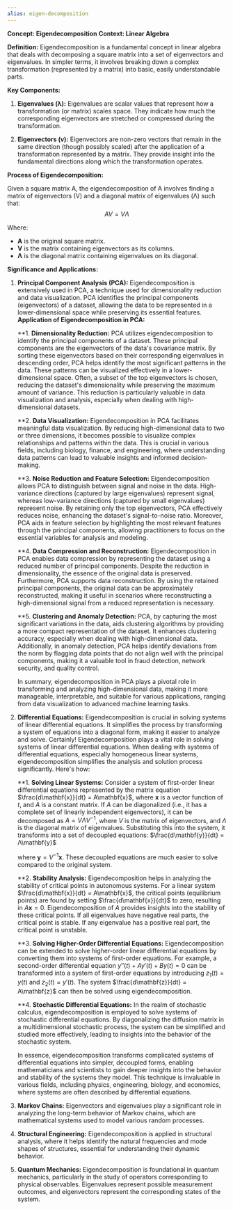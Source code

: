 ```yaml
---
alias: eigen-decomposition
---
```


**Concept: Eigendecomposition**
**Context: Linear Algebra**

**Definition:**
Eigendecomposition is a fundamental concept in linear algebra that deals with decomposing a square matrix into a set of eigenvectors and eigenvalues. In simpler terms, it involves breaking down a complex transformation (represented by a matrix) into basic, easily understandable parts.

**Key Components:**

1. **Eigenvalues (λ):** Eigenvalues are scalar values that represent how a transformation (or matrix) scales space. They indicate how much the corresponding eigenvectors are stretched or compressed during the transformation.

2. **Eigenvectors (v):** Eigenvectors are non-zero vectors that remain in the same direction (though possibly scaled) after the application of a transformation represented by a matrix. They provide insight into the fundamental directions along which the transformation operates.

**Process of Eigendecomposition:**

Given a square matrix A, the eigendecomposition of A involves finding a matrix of eigenvectors (V) and a diagonal matrix of eigenvalues (Λ) such that:
$$AV = V\Lambda$$

Where:
- **A** is the original square matrix.
- **V** is the matrix containing eigenvectors as its columns.
- **Λ** is the diagonal matrix containing eigenvalues on its diagonal.

**Significance and Applications:**

1. **Principal Component Analysis (PCA):** Eigendecomposition is extensively used in PCA, a technique used for dimensionality reduction and data visualization. PCA identifies the principal components (eigenvectors) of a dataset, allowing the data to be represented in a lower-dimensional space while preserving its essential features.
	**Application of Eigendecomposition in PCA:**
	
	**1. **Dimensionality Reduction:**
	   PCA utilizes eigendecomposition to identify the principal components of a dataset. These principal components are the eigenvectors of the data's covariance matrix. By sorting these eigenvectors based on their corresponding eigenvalues in descending order, PCA helps identify the most significant patterns in the data. These patterns can be visualized effectively in a lower-dimensional space. Often, a subset of the top eigenvectors is chosen, reducing the dataset's dimensionality while preserving the maximum amount of variance. This reduction is particularly valuable in data visualization and analysis, especially when dealing with high-dimensional datasets.
	
	**2. **Data Visualization:**
	   Eigendecomposition in PCA facilitates meaningful data visualization. By reducing high-dimensional data to two or three dimensions, it becomes possible to visualize complex relationships and patterns within the data. This is crucial in various fields, including biology, finance, and engineering, where understanding data patterns can lead to valuable insights and informed decision-making.
	
	**3. **Noise Reduction and Feature Selection:**
	   Eigendecomposition allows PCA to distinguish between signal and noise in the data. High-variance directions (captured by large eigenvalues) represent signal, whereas low-variance directions (captured by small eigenvalues) represent noise. By retaining only the top eigenvectors, PCA effectively reduces noise, enhancing the dataset's signal-to-noise ratio. Moreover, PCA aids in feature selection by highlighting the most relevant features through the principal components, allowing practitioners to focus on the essential variables for analysis and modeling.
	
	**4. **Data Compression and Reconstruction:**
	   Eigendecomposition in PCA enables data compression by representing the dataset using a reduced number of principal components. Despite the reduction in dimensionality, the essence of the original data is preserved. Furthermore, PCA supports data reconstruction. By using the retained principal components, the original data can be approximately reconstructed, making it useful in scenarios where reconstructing a high-dimensional signal from a reduced representation is necessary.
	
	**5. **Clustering and Anomaly Detection:**
	   PCA, by capturing the most significant variations in the data, aids clustering algorithms by providing a more compact representation of the dataset. It enhances clustering accuracy, especially when dealing with high-dimensional data. Additionally, in anomaly detection, PCA helps identify deviations from the norm by flagging data points that do not align well with the principal components, making it a valuable tool in fraud detection, network security, and quality control.
	
	In summary, eigendecomposition in PCA plays a pivotal role in transforming and analyzing high-dimensional data, making it more manageable, interpretable, and suitable for various applications, ranging from data visualization to advanced machine learning tasks.

3. **Differential Equations:** Eigendecomposition is crucial in solving systems of linear differential equations. It simplifies the process by transforming a system of equations into a diagonal form, making it easier to analyze and solve.
	Certainly! Eigendecomposition plays a vital role in solving systems of linear differential equations. When dealing with systems of differential equations, especially homogeneous linear systems, eigendecomposition simplifies the analysis and solution process significantly. Here's how:
	
	**1. **Solving Linear Systems:**
	Consider a system of first-order linear differential equations represented by the matrix equation $\frac{d\mathbf{x}}{dt} = A\mathbf{x}$, where $\mathbf{x}$ is a vector function of $t$, and $A$ is a constant matrix. If $A$ can be diagonalized (i.e., it has a complete set of linearly independent eigenvectors), it can be decomposed as $A = VΛV^{-1}$, where $V$ is the matrix of eigenvectors, and $Λ$ is the diagonal matrix of eigenvalues. Substituting this into the system, it transforms into a set of decoupled equations:
		$\frac{d\mathbf{y}}{dt} = Λ\mathbf{y}$
	
	where $\mathbf{y} = V^{-1}\mathbf{x}$. These decoupled equations are much easier to solve compared to the original system.
	
	**2. **Stability Analysis:**
	Eigendecomposition helps in analyzing the stability of critical points in autonomous systems. For a linear system $\frac{d\mathbf{x}}{dt} = A\mathbf{x}$, the critical points (equilibrium points) are found by setting $\frac{d\mathbf{x}}{dt}$ to zero, resulting in $A\mathbf{x} = 0$. Eigendecomposition of $A$ provides insights into the stability of these critical points. If all eigenvalues have negative real parts, the critical point is stable. If any eigenvalue has a positive real part, the critical point is unstable.
	
	**3. **Solving Higher-Order Differential Equations:**
	Eigendecomposition can be extended to solve higher-order linear differential equations by converting them into systems of first-order equations. For example, a second-order differential equation $y''(t) + Ay'(t) + By(t) = 0$ can be transformed into a system of first-order equations by introducing $z_1(t) = y(t)$ and $z_2(t) = y'(t)$. The system $\frac{d\mathbf{z}}{dt} = A\mathbf{z}$ can then be solved using eigendecomposition.
	
	**4. **Stochastic Differential Equations:**
	In the realm of stochastic calculus, eigendecomposition is employed to solve systems of stochastic differential equations. By diagonalizing the diffusion matrix in a multidimensional stochastic process, the system can be simplified and studied more effectively, leading to insights into the behavior of the stochastic system.
	
	In essence, eigendecomposition transforms complicated systems of differential equations into simpler, decoupled forms, enabling mathematicians and scientists to gain deeper insights into the behavior and stability of the systems they model. This technique is invaluable in various fields, including physics, engineering, biology, and economics, where systems are often described by differential equations.

1. **Markov Chains:** Eigenvectors and eigenvalues play a significant role in analyzing the long-term behavior of Markov chains, which are mathematical systems used to model various random processes.

2. **Structural Engineering:** Eigendecomposition is applied in structural analysis, where it helps identify the natural frequencies and mode shapes of structures, essential for understanding their dynamic behavior.

3. **Quantum Mechanics:** Eigendecomposition is foundational in quantum mechanics, particularly in the study of operators corresponding to physical observables. Eigenvalues represent possible measurement outcomes, and eigenvectors represent the corresponding states of the system.

